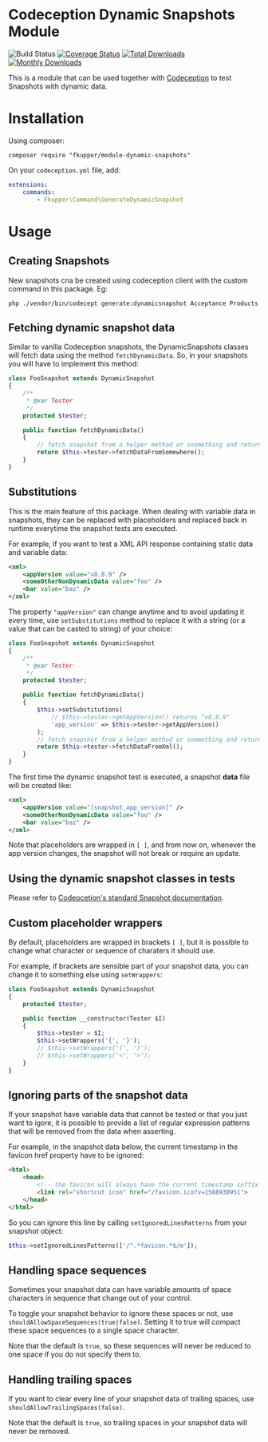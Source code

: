 # Codeception Dynamic Snapshots Module

![Build Status](https://github.com/fkupper/module-dynamic-snapshots/actions/workflows/php.yml/badge.svg?branch=3.0.1)
[![Coverage Status](https://coveralls.io/repos/github/fkupper/module-dynamic-snapshots/badge.svg?branch=3.0.1)](https://coveralls.io/github/fkupper/module-dynamic-snapshots?branch=3.0.1)
[![Total Downloads](https://poser.pugx.org/fkupper/module-dynamic-snapshots/downloads)](//packagist.org/packages/fkupper/module-dynamic-snapshots)
[![Monthly Downloads](https://poser.pugx.org/fkupper/module-dynamic-snapshots/d/monthly)](//packagist.org/packages/fkupper/module-dynamic-snapshots)


This is a module that can be used together with [Codeception](https://github.com/Codeception/Codeception) to test Snapshots with dynamic data.

# Installation

Using composer:
``` shell
composer require "fkupper/module-dynamic-snapshots"
```

On your `codeception.yml` file, add:
``` yml
extensions:
    commands:
        - Fkupper\Command\GenerateDynamicSnapshot
```

# Usage

## Creating Snapshots
New snapshots cna be created using codeception client with the custom command in this package. Eg:
``` shell
php ./vendor/bin/codecept generate:dynamicsnapshot Acceptance Products
```

## Fetching dynamic snapshot data
Similar to vanilla Codeception snapshots, the DynamicSnapshots classes will fetch data using the method `fetchDynamicData`. So, in your snapshots you will have to implement this method:
```php
class FooSnapshot extends DynamicSnapshot
{
    /**
     * @var Tester
     */
    protected $tester;

    public function fetchDynamicData()
    {
        // fetch snapshot from a helper method or snomething and return
        return $this->tester->fetchDataFromSomewhere();
    }
}
```

## Substitutions
This is the main feature of this package.
When dealing with variable data in snapshots, they can be replaced with placeholders and replaced back in runtime everytime the snapshot tests are executed.

For example, if you want to test a XML API response containing static data and variable data:
```xml
<xml>
    <appVersion value="v8.8.9" />
    <someOtherNonDynamicData value="foo" />
    <bar value="baz" />
</xml>
```

The property `"appVersion"` can change anytime and to avoid updating it every time, use `setSubstitutions` method to replace it with a string (or a value that can be casted to string) of your choice:

```php
class FooSnapshot extends DynamicSnapshot
{
    /**
     * @var Tester
     */
    protected $tester;

    public function fetchDynamicData()
    {
        $this->setSubstitutions(
            // $this->tester->getAppVersion() returns "v8.8.9"
            'app_version' => $this->tester->getAppVersion()
        );
        // fetch snapshot from a helper method or snomething and return
        return $this->tester->fetchDataFromXml();
    }
}
```

The first time the dynamic snapshot test is executed, a snapshot **data** file will be created like:
```xml
<xml>
    <appVersion value="[snapshot_app_version]" />
    <someOtherNonDynamicData value="foo" />
    <bar value="baz" />
</xml>
```
Note that placeholders are wrapped in `[ ]`, and from now on, whenever the app version changes, the snapshot will not break or require an update.

## Using the dynamic snapshot classes in tests
Please refer to [Codepcetion's standard Snapshot documentation](https://codeception.com/docs/09-Data#Testing-Dynamic-Data-with-Snapshots).

## Custom placeholder wrappers
By default, placeholders are wrapped in brackets `[ ]`, but it is possible to change what character or sequence of charaters it should use.

For example, if brackets are sensible part of your snapshot data, you can change it to something else using `setWrappers`:

```php
class FooSnapshot extends DynamicSnapshot
{
    protected $tester;

    public function __constructor(Tester $I)
    {
        $this->tester = $I;
        $this->setWrappers('{', '}');
        // $this->setWrappers('(', ')');
        // $this->setWrappers('<', '>');
    }
}
```

## Ignoring parts of the snapshot data
If your snapshot have variable data that cannot be tested or that you just want to igore, it is possible to provide a list of regular expression patterns that will be removed from the data when asserting.

For example, in the snapshot data below, the current timestamp in the favicon href property have to be ignored:
```html
<html>
    <head>
        <!-- the favicon will always have the current timestamp suffix -->
        <link rel="shortcut icon" href="/favicon.ico?v=1588930951">
    </head>
</html>
```
So you can ignore this line by calling `setIgnoredLinesPatterns` from your snapshot object:
```php
$this->setIgnoredLinesPatterns(['/^.*favicon.*$/m']);
```

## Handling space sequences
Sometimes your snapshot data can have variable amounts of space characters in sequence that change out of your control.

To toggle your snapshot behavior to ignore these spaces or not, use `shouldAllowSpaceSequences(true|false)`. Setting it to true will compact these space sequences to a single space character.

Note that the default is `true`, so these sequences will never be reduced to one space if you do not specify them to.

## Handling trailing spaces
If you want to clear every line of your snapshot data of trailing spaces, use `shouldAllowTrailingSpaces(false)`.

Note that the default is `true`, so trailing spaces in your snapshot data will never be removed.
